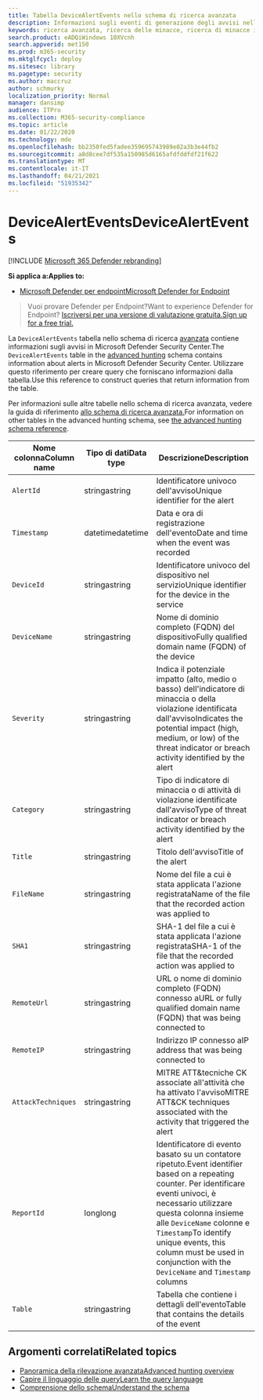 ```yaml
---
title: Tabella DeviceAlertEvents nello schema di ricerca avanzata
description: Informazioni sugli eventi di generazione degli avvisi nella tabella DeviceAlertEvents dello schema di ricerca avanzata
keywords: ricerca avanzata, ricerca delle minacce, ricerca di minacce informatiche, Microsoft Defender for Endpoint, ricerca, query, telemetria, riferimento allo schema, kusto, tabella, colonna, tipo di dati, descrizione, DeviceAlertEvents, avviso, gravità, categoria
search.product: eADQiWindows 10XVcnh
search.appverid: met150
ms.prod: m365-security
ms.mktglfcycl: deploy
ms.sitesec: library
ms.pagetype: security
ms.author: maccruz
author: schmurky
localization_priority: Normal
manager: dansimp
audience: ITPro
ms.collection: M365-security-compliance
ms.topic: article
ms.date: 01/22/2020
ms.technology: mde
ms.openlocfilehash: bb2350fed5fadee359695743989e02a3b3e44fb2
ms.sourcegitcommit: a8d8cee7df535a150985d6165afdfddfdf21f622
ms.translationtype: MT
ms.contentlocale: it-IT
ms.lasthandoff: 04/21/2021
ms.locfileid: "51935342"
---
```

# <a name="devicealertevents"></a><span data-ttu-id="4d669-104">DeviceAlertEvents</span><span class="sxs-lookup"><span data-stu-id="4d669-104">DeviceAlertEvents</span></span>

[!INCLUDE [Microsoft 365 Defender rebranding](../../includes/microsoft-defender.md)]

<span data-ttu-id="4d669-105">**Si applica a:**</span><span class="sxs-lookup"><span data-stu-id="4d669-105">**Applies to:**</span></span>
- [<span data-ttu-id="4d669-106">Microsoft Defender per endpoint</span><span class="sxs-lookup"><span data-stu-id="4d669-106">Microsoft Defender for Endpoint</span></span>](https://go.microsoft.com/fwlink/p/?linkid=2154037)



><span data-ttu-id="4d669-107">Vuoi provare Defender per Endpoint?</span><span class="sxs-lookup"><span data-stu-id="4d669-107">Want to experience Defender for Endpoint?</span></span> [<span data-ttu-id="4d669-108">Iscriversi per una versione di valutazione gratuita.</span><span class="sxs-lookup"><span data-stu-id="4d669-108">Sign up for a free trial.</span></span>](https://www.microsoft.com/microsoft-365/windows/microsoft-defender-atp?ocid=docs-wdatp-advancedhuntingref-abovefoldlink)

<span data-ttu-id="4d669-109">La `DeviceAlertEvents` tabella nello schema di ricerca [avanzata](advanced-hunting-overview.md) contiene informazioni sugli avvisi in Microsoft Defender Security Center.</span><span class="sxs-lookup"><span data-stu-id="4d669-109">The `DeviceAlertEvents` table in the [advanced hunting](advanced-hunting-overview.md) schema contains information about alerts in Microsoft Defender Security Center.</span></span> <span data-ttu-id="4d669-110">Utilizzare questo riferimento per creare query che forniscano informazioni dalla tabella.</span><span class="sxs-lookup"><span data-stu-id="4d669-110">Use this reference to construct queries that return information from the table.</span></span>

<span data-ttu-id="4d669-111">Per informazioni sulle altre tabelle nello schema di ricerca avanzata, vedere la guida di riferimento [allo schema di ricerca avanzata.](advanced-hunting-schema-reference.md)</span><span class="sxs-lookup"><span data-stu-id="4d669-111">For information on other tables in the advanced hunting schema, see [the advanced hunting schema reference](advanced-hunting-schema-reference.md).</span></span>

| <span data-ttu-id="4d669-112">Nome colonna</span><span class="sxs-lookup"><span data-stu-id="4d669-112">Column name</span></span> | <span data-ttu-id="4d669-113">Tipo di dati</span><span class="sxs-lookup"><span data-stu-id="4d669-113">Data type</span></span> | <span data-ttu-id="4d669-114">Descrizione</span><span class="sxs-lookup"><span data-stu-id="4d669-114">Description</span></span> |
|-------------|-----------|-------------|
| `AlertId` | <span data-ttu-id="4d669-115">stringa</span><span class="sxs-lookup"><span data-stu-id="4d669-115">string</span></span> | <span data-ttu-id="4d669-116">Identificatore univoco dell'avviso</span><span class="sxs-lookup"><span data-stu-id="4d669-116">Unique identifier for the alert</span></span> |
| `Timestamp` | <span data-ttu-id="4d669-117">datetime</span><span class="sxs-lookup"><span data-stu-id="4d669-117">datetime</span></span> | <span data-ttu-id="4d669-118">Data e ora di registrazione dell'evento</span><span class="sxs-lookup"><span data-stu-id="4d669-118">Date and time when the event was recorded</span></span> |
| `DeviceId` | <span data-ttu-id="4d669-119">stringa</span><span class="sxs-lookup"><span data-stu-id="4d669-119">string</span></span> | <span data-ttu-id="4d669-120">Identificatore univoco del dispositivo nel servizio</span><span class="sxs-lookup"><span data-stu-id="4d669-120">Unique identifier for the device in the service</span></span> |
| `DeviceName` | <span data-ttu-id="4d669-121">stringa</span><span class="sxs-lookup"><span data-stu-id="4d669-121">string</span></span> | <span data-ttu-id="4d669-122">Nome di dominio completo (FQDN) del dispositivo</span><span class="sxs-lookup"><span data-stu-id="4d669-122">Fully qualified domain name (FQDN) of the device</span></span> |
| `Severity` | <span data-ttu-id="4d669-123">stringa</span><span class="sxs-lookup"><span data-stu-id="4d669-123">string</span></span> | <span data-ttu-id="4d669-124">Indica il potenziale impatto (alto, medio o basso) dell'indicatore di minaccia o della violazione identificata dall'avviso</span><span class="sxs-lookup"><span data-stu-id="4d669-124">Indicates the potential impact (high, medium, or low) of the threat indicator or breach activity identified by the alert</span></span> |
| `Category` | <span data-ttu-id="4d669-125">stringa</span><span class="sxs-lookup"><span data-stu-id="4d669-125">string</span></span> | <span data-ttu-id="4d669-126">Tipo di indicatore di minaccia o di attività di violazione identificate dall'avviso</span><span class="sxs-lookup"><span data-stu-id="4d669-126">Type of threat indicator or breach activity identified by the alert</span></span> |
| `Title` | <span data-ttu-id="4d669-127">stringa</span><span class="sxs-lookup"><span data-stu-id="4d669-127">string</span></span> | <span data-ttu-id="4d669-128">Titolo dell'avviso</span><span class="sxs-lookup"><span data-stu-id="4d669-128">Title of the alert</span></span> |
| `FileName` | <span data-ttu-id="4d669-129">stringa</span><span class="sxs-lookup"><span data-stu-id="4d669-129">string</span></span> | <span data-ttu-id="4d669-130">Nome del file a cui è stata applicata l'azione registrata</span><span class="sxs-lookup"><span data-stu-id="4d669-130">Name of the file that the recorded action was applied to</span></span> |
| `SHA1` | <span data-ttu-id="4d669-131">stringa</span><span class="sxs-lookup"><span data-stu-id="4d669-131">string</span></span> | <span data-ttu-id="4d669-132">SHA-1 del file a cui è stata applicata l'azione registrata</span><span class="sxs-lookup"><span data-stu-id="4d669-132">SHA-1 of the file that the recorded action was applied to</span></span> |
| `RemoteUrl` | <span data-ttu-id="4d669-133">stringa</span><span class="sxs-lookup"><span data-stu-id="4d669-133">string</span></span> | <span data-ttu-id="4d669-134">URL o nome di dominio completo (FQDN) connesso a</span><span class="sxs-lookup"><span data-stu-id="4d669-134">URL or fully qualified domain name (FQDN) that was being connected to</span></span> |
| `RemoteIP` | <span data-ttu-id="4d669-135">stringa</span><span class="sxs-lookup"><span data-stu-id="4d669-135">string</span></span> | <span data-ttu-id="4d669-136">Indirizzo IP connesso a</span><span class="sxs-lookup"><span data-stu-id="4d669-136">IP address that was being connected to</span></span> |
| `AttackTechniques` | <span data-ttu-id="4d669-137">stringa</span><span class="sxs-lookup"><span data-stu-id="4d669-137">string</span></span> | <span data-ttu-id="4d669-138">MITRE ATT&tecniche CK associate all'attività che ha attivato l'avviso</span><span class="sxs-lookup"><span data-stu-id="4d669-138">MITRE ATT&CK techniques associated with the activity that triggered the alert</span></span> |
| `ReportId` | <span data-ttu-id="4d669-139">long</span><span class="sxs-lookup"><span data-stu-id="4d669-139">long</span></span> | <span data-ttu-id="4d669-140">Identificatore di evento basato su un contatore ripetuto.</span><span class="sxs-lookup"><span data-stu-id="4d669-140">Event identifier based on a repeating counter.</span></span> <span data-ttu-id="4d669-141">Per identificare eventi univoci, è necessario utilizzare questa colonna insieme alle `DeviceName` colonne e `Timestamp`</span><span class="sxs-lookup"><span data-stu-id="4d669-141">To identify unique events, this column must be used in conjunction with the `DeviceName` and `Timestamp` columns</span></span> |
| `Table` | <span data-ttu-id="4d669-142">stringa</span><span class="sxs-lookup"><span data-stu-id="4d669-142">string</span></span> | <span data-ttu-id="4d669-143">Tabella che contiene i dettagli dell'evento</span><span class="sxs-lookup"><span data-stu-id="4d669-143">Table that contains the details of the event</span></span> |

## <a name="related-topics"></a><span data-ttu-id="4d669-144">Argomenti correlati</span><span class="sxs-lookup"><span data-stu-id="4d669-144">Related topics</span></span>
- [<span data-ttu-id="4d669-145">Panoramica della rilevazione avanzata</span><span class="sxs-lookup"><span data-stu-id="4d669-145">Advanced hunting overview</span></span>](advanced-hunting-overview.md)
- [<span data-ttu-id="4d669-146">Capire il linguaggio delle query</span><span class="sxs-lookup"><span data-stu-id="4d669-146">Learn the query language</span></span>](advanced-hunting-query-language.md)
- [<span data-ttu-id="4d669-147">Comprensione dello schema</span><span class="sxs-lookup"><span data-stu-id="4d669-147">Understand the schema</span></span>](advanced-hunting-schema-reference.md)
